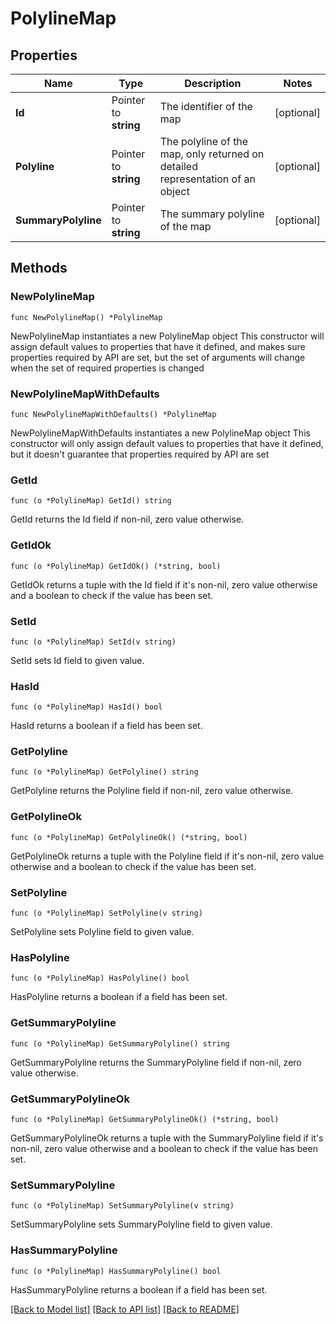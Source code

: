 # PolylineMap

## Properties

Name | Type | Description | Notes
------------ | ------------- | ------------- | -------------
**Id** | Pointer to **string** | The identifier of the map | [optional] 
**Polyline** | Pointer to **string** | The polyline of the map, only returned on detailed representation of an object | [optional] 
**SummaryPolyline** | Pointer to **string** | The summary polyline of the map | [optional] 

## Methods

### NewPolylineMap

`func NewPolylineMap() *PolylineMap`

NewPolylineMap instantiates a new PolylineMap object
This constructor will assign default values to properties that have it defined,
and makes sure properties required by API are set, but the set of arguments
will change when the set of required properties is changed

### NewPolylineMapWithDefaults

`func NewPolylineMapWithDefaults() *PolylineMap`

NewPolylineMapWithDefaults instantiates a new PolylineMap object
This constructor will only assign default values to properties that have it defined,
but it doesn't guarantee that properties required by API are set

### GetId

`func (o *PolylineMap) GetId() string`

GetId returns the Id field if non-nil, zero value otherwise.

### GetIdOk

`func (o *PolylineMap) GetIdOk() (*string, bool)`

GetIdOk returns a tuple with the Id field if it's non-nil, zero value otherwise
and a boolean to check if the value has been set.

### SetId

`func (o *PolylineMap) SetId(v string)`

SetId sets Id field to given value.

### HasId

`func (o *PolylineMap) HasId() bool`

HasId returns a boolean if a field has been set.

### GetPolyline

`func (o *PolylineMap) GetPolyline() string`

GetPolyline returns the Polyline field if non-nil, zero value otherwise.

### GetPolylineOk

`func (o *PolylineMap) GetPolylineOk() (*string, bool)`

GetPolylineOk returns a tuple with the Polyline field if it's non-nil, zero value otherwise
and a boolean to check if the value has been set.

### SetPolyline

`func (o *PolylineMap) SetPolyline(v string)`

SetPolyline sets Polyline field to given value.

### HasPolyline

`func (o *PolylineMap) HasPolyline() bool`

HasPolyline returns a boolean if a field has been set.

### GetSummaryPolyline

`func (o *PolylineMap) GetSummaryPolyline() string`

GetSummaryPolyline returns the SummaryPolyline field if non-nil, zero value otherwise.

### GetSummaryPolylineOk

`func (o *PolylineMap) GetSummaryPolylineOk() (*string, bool)`

GetSummaryPolylineOk returns a tuple with the SummaryPolyline field if it's non-nil, zero value otherwise
and a boolean to check if the value has been set.

### SetSummaryPolyline

`func (o *PolylineMap) SetSummaryPolyline(v string)`

SetSummaryPolyline sets SummaryPolyline field to given value.

### HasSummaryPolyline

`func (o *PolylineMap) HasSummaryPolyline() bool`

HasSummaryPolyline returns a boolean if a field has been set.


[[Back to Model list]](../README.md#documentation-for-models) [[Back to API list]](../README.md#documentation-for-api-endpoints) [[Back to README]](../README.md)


